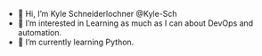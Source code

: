 - 👋 Hi, I’m Kyle Schneiderlochner @Kyle-Sch
- 👀 I’m interested in Learning as much as I can about DevOps and automation.
- 🌱 I’m currently learning Python.
